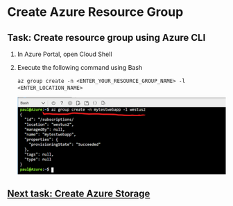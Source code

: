 # Create Azure Resource Group

## Task: Create resource group using Azure CLI

1. In Azure Portal, open Cloud Shell

1. Execute the following command using Bash

    ```
    az group create -n <ENTER_YOUR_RESOURCE_GROUP_NAME> -l <ENTER_LOCATION_NAME>
    ```

    ![](img/01.png)

## [Next task: Create Azure Storage](../azure-storage/provision-azure-storage-account.md)